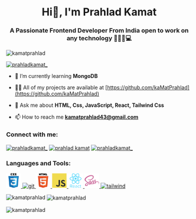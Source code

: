 <h1 align="center">Hi👋, I'm Prahlad Kamat</h1>
<h3 align="center">A Passionate Frontend Developer From India open to work on any technology 🧑🏻‍💻💻</h3>

<p align="left"> <img src="https://komarev.com/ghpvc/?username=kamatprahlad&label=Profile%20views&color=0e75b6&style=flat" alt="kamatprahlad" /> </p>

<p align="left"> <a href="https://twitter.com/prahladkamat_" target="blank"><img src="https://img.shields.io/twitter/follow/prahladkamat_?logo=twitter&style=for-the-badge" alt="prahladkamat_" /></a> </p>

- 🌱 I’m currently learning **MongoDB**

- 👨‍💻 All of my projects are available at [https://github.com/kaMatPrahlad](https://github.com/kaMatPrahlad)

- 💬 Ask me about **HTML, Css, JavaScript, React, Tailwind Css**

- 📫 How to reach me **kamatprahlad43@gmail.com**

<h3 align="left">Connect with me:</h3>
<p align="left">
<a href="https://twitter.com/prahladkamat_" target="blank"><img align="center" src="https://raw.githubusercontent.com/rahuldkjain/github-profile-readme-generator/master/src/images/icons/Social/twitter.svg" alt="prahladkamat_" height="30" width="40" /></a>
<a href="https://fb.com/prahlad kamat" target="blank"><img align="center" src="https://raw.githubusercontent.com/rahuldkjain/github-profile-readme-generator/master/src/images/icons/Social/facebook.svg" alt="prahlad kamat" height="30" width="40" /></a>
<a href="https://instagram.com/prahladkamat_" target="blank"><img align="center" src="https://raw.githubusercontent.com/rahuldkjain/github-profile-readme-generator/master/src/images/icons/Social/instagram.svg" alt="prahladkamat_" height="30" width="40" /></a>
</p>

<h3 align="left">Languages and Tools:</h3>
<p align="left"> <a href="https://www.w3schools.com/css/" target="_blank" rel="noreferrer"> <img src="https://raw.githubusercontent.com/devicons/devicon/master/icons/css3/css3-original-wordmark.svg" alt="css3" width="40" height="40"/> </a> <a href="https://git-scm.com/" target="_blank" rel="noreferrer"> <img src="https://www.vectorlogo.zone/logos/git-scm/git-scm-icon.svg" alt="git" width="40" height="40"/> </a> <a href="https://www.w3.org/html/" target="_blank" rel="noreferrer"> <img src="https://raw.githubusercontent.com/devicons/devicon/master/icons/html5/html5-original-wordmark.svg" alt="html5" width="40" height="40"/> </a> <a href="https://developer.mozilla.org/en-US/docs/Web/JavaScript" target="_blank" rel="noreferrer"> <img src="https://raw.githubusercontent.com/devicons/devicon/master/icons/javascript/javascript-original.svg" alt="javascript" width="40" height="40"/> </a> <a href="https://reactjs.org/" target="_blank" rel="noreferrer"> <img src="https://raw.githubusercontent.com/devicons/devicon/master/icons/react/react-original-wordmark.svg" alt="react" width="40" height="40"/> </a> <a href="https://sass-lang.com" target="_blank" rel="noreferrer"> <img src="https://raw.githubusercontent.com/devicons/devicon/master/icons/sass/sass-original.svg" alt="sass" width="40" height="40"/> </a> <a href="https://tailwindcss.com/" target="_blank" rel="noreferrer"> <img src="https://www.vectorlogo.zone/logos/tailwindcss/tailwindcss-icon.svg" alt="tailwind" width="40" height="40"/> </a> </p>

<p><img align="left" src="https://github-readme-stats.vercel.app/api/top-langs?username=kamatprahlad&show_icons=true&locale=en&layout=compact" alt="kamatprahlad" /></p>

<p>&nbsp;<img align="center" src="https://github-readme-stats.vercel.app/api?username=kamatprahlad&show_icons=true&locale=en" alt="kamatprahlad" /></p>

<p><img align="center" src="https://github-readme-streak-stats.herokuapp.com/?user=kamatprahlad&" alt="kamatprahlad" /></p>
